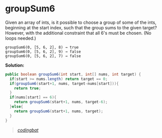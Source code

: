 # groupSum6

Given an array of ints, is it possible to choose a group of some of the ints, beginning at the start index, such that the group sums to the given target? However, with the additional constraint that all 6's must be chosen. (No loops needed.)

```
groupSum6(0, [5, 6, 2], 8) → true
groupSum6(0, [5, 6, 2], 9) → false
groupSum6(0, [5, 6, 2], 7) → false
```

**Solution:**

```java
public boolean groupSum6(int start, int[] nums, int target) {
  if(start >= nums.length) return target == 0;
  if(groupSum6(start+1, nums, target-nums[start])){
    return true;
  }
  if(nums[start] == 6){
    return groupSum6(start+1, nums, target-6);
  }else{
    return groupSum6(start+1, nums, target);
  }
}
```

> _[codingbat](https://codingbat.com/prob/p199368)_